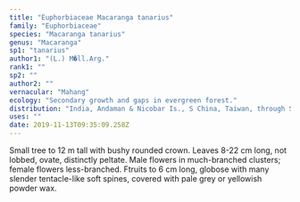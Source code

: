 ```yaml
---
title: "Euphorbiaceae Macaranga tanarius"
family: "Euphorbiaceae"
species: "Macaranga tanarius"
genus: "Macaranga"
sp1: "tanarius"
author1: "(L.) M�ll.Arg."
rank1: ""
sp2: ""
author2: ""
vernacular: "Mahang"
ecology: "Secondary growth and gaps in evergreen forest."
distribution: "India, Andaman & Nicobar Is., S China, Taiwan, through SE Asia, Melanesia, Australia."
uses: ""
date: 2019-11-13T09:35:09.258Z
---
```

Small tree to 12 m tall with bushy rounded crown. Leaves 8-22 cm long, not lobbed, ovate, distinctly peltate. Male flowers in much-branched clusters; female flowers less-branched. Ftruits to 6 cm long, globose with many slender tentacle-like soft spines, covered with pale grey or yellowish powder wax.